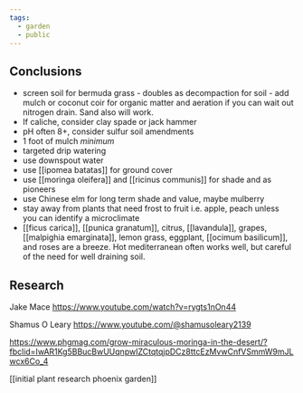 ```yaml
---
tags:
  - garden
  - public
---
```

## Conclusions
- screen soil for bermuda grass - doubles as decompaction for soil - add mulch or coconut coir for organic matter and aeration if you can wait out nitrogen drain. Sand also will work.
- If caliche, consider clay spade or jack hammer
- pH often 8+, consider sulfur soil amendments
- 1 foot of mulch *minimum*
- targeted drip watering
- use downspout water
- use [[ipomea batatas]] for ground cover
- use [[moringa oleifera]] and [[ricinus communis]] for shade and as pioneers
- use Chinese elm for long term shade and value, maybe mulberry
- stay away from plants that need frost to fruit i.e. apple, peach unless you can identify a microclimate
- [[ficus carica]], [[punica granatum]], citrus, [[lavandula]], grapes, [[malpighia emarginata]], lemon grass, eggplant, [[ocimum basilicum]], and roses are a breeze. Hot mediterranean often works well, but careful of the need for well draining soil.
## Research

Jake Mace
https://www.youtube.com/watch?v=rygts1nOn44

Shamus O Leary
https://www.youtube.com/@shamusoleary2139

https://www.phgmag.com/grow-miraculous-moringa-in-the-desert/?fbclid=IwAR1Kg5BBucBwUUqnpwIZCtqtqjpDCz8ttcEzMvwCnfVSmmW9mJLwcx6Co_4

[[initial plant research phoenix garden]]